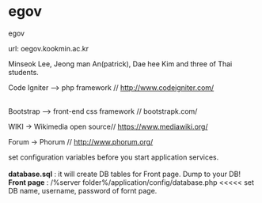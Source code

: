 egov
====

egov

url: oegov.kookmin.ac.kr

Minseok Lee, Jeong man An(patrick), Dae hee Kim and three of Thai students.

Code Igniter --> php framework // http://www.codeigniter.com/<br>
<br>

Bootstrap --> front-end css framework // bootstrapk.com/<br>

WIKI -> Wikimedia open source// https://www.mediawiki.org/<br>

Forum -> Phorum // http://www.phorum.org/
<br>

set configuration variables before you start application services.
<br><br>
<b>database.sql</b> : it will create DB tables for Front page. Dump to your DB!<br>
<b>Front page</b> : /%server folder%/application/config/database.php <<<<< set DB name, username, password of fornt page.
